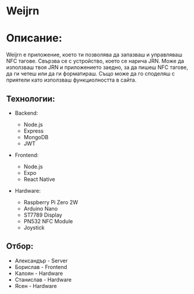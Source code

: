 # Weijrn

# Описание:

Weijrn е приложение, което ти позволява да запазваш и управляваш NFC тагове. Свързва се с устройство, което се нарича JRN. Може да използваш твоя JRN и приложението заедно, за да пишеш NFC тагове, да ги четеш или да ги форматираш. Също може да го споделяш с приятели като използваш функциолността в сайта.

## Технологии:

- Backend:

  - Node.js
  - Express
  - MongoDB
  - JWT

- Frontend:

  - Node.js
  - Expo
  - React Native

- Hardware:
  - Raspberry Pi Zero 2W
  - Arduino Nano
  - ST7789 Display
  - PN532 NFC Module
  - Joystick

## Отбор:

- Александър - Server
- Борислав - Frontend
- Калоян - Hardware
- Станислав - Hardware
- Ясен - Hardware
